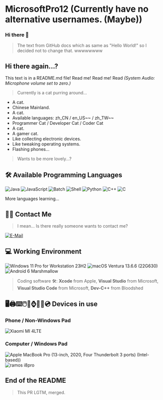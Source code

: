 
# MicrosoftPro12 (Currently have no alternative usernames. (Maybe))

### Hi there 👋

> The text from GitHub docs which as same as "Hello World!" so I decided not to change that. wwwwwwww

## Hi there again...?

This text is in a README.md file! Read me! Read me! Read *(System Audio: Microphone volume set to zero.)*

> Currently is a cat purring around...

- A cat.
- Chinese Mainland.
- A cat.
- Available languages: zh_CN / en_US~~ / zh_TW~~
- Programmer Cat / Developer Cat / Coder Cat
- A cat.
- A gamer cat.
- Like collecting electronic devices.
- Like tweaking operating systems.
- Flashing phones...

> Wants to be more lovely...?

## 🛠️ Available Programming Languages

![Java](https://img.shields.io/badge/-Java-f80000?style=flat-square&logo=oracle&logoColor=fff)
![JavaScript](https://img.shields.io/badge/-JavaScript-f7df1e?style=flat-square&logo=JavaScript&labelColor=f7df1e&logoColor=000)
![Batch](https://img.shields.io/badge/-Batch-4d4d4d?style=flat-square&logo=windows%20terminal&logoColor=fff)
![Shell](https://img.shields.io/badge/-Shell-4eaa25?style=flat-square&logo=gnu%20bash&logoColor=fff)
![Python](https://img.shields.io/badge/-Python-3776ab?style=flat-square&logo=python&logoColor=fff)
![C++](https://img.shields.io/badge/-C%2b%2b-00599c?style=flat-square&logo=C%2b%2b&logoColor=fff)
![C](https://img.shields.io/badge/-C-a8b9cc?style=flat-square&logo=C&logoColor=fff)

More languages learning...

## 📱📲 Contact Me

> I mean... Is there really someone wants to contact me?

[![E-Mail](https://img.shields.io/badge/-microsoftpro12@qq.com-168de2?style=flat-square&logo=mail.ru&logoColor=white&labelColor=168de2)](mailto:microsoftpro12@qq.com)

## 💻 Working Environment

![Windows 11 Pro for Workstation 23H2](https://img.shields.io/badge/Windows%2011%20Pro%20for%20Workstation%2023H2-00adef?style=flat-square&logo=windows&logoColor=ffffff)
![macOS Ventura 13.6.6 (22G630)](https://img.shields.io/badge/macOS%20Ventura%2013.6.6%20(22G630)-000000?style=flat-square&logo=macOS&logoColor=ffffff)
![Android 6 Marshmallow](https://img.shields.io/badge/Android%206%20Marshmallow-3ddc84?style=flat-square&logo=android&logoColor=ffffff)

> Coding software 🛠️: **Xcode** from Apple, **Visual Studio** from Microsoft, **Visual Studio Code** from Microsoft, **Dev-C++** from Bloodshed

## 🖥️🖨️⌨️🖱️📱⌚️💾📼💿 Devices in use

### Phone / Non-Windows Pad

![Xiaomi MI 4LTE](https://img.shields.io/badge/Xiaomi%20MI%204LTE-fd4900?style=flat-square&logo=xiaomi&logoColor=ffffff)


### Computer / Windows Pad

![Apple MacBook Pro (13-inch, 2020, Four Thunderbolt 3 ports) (Intel-based))](https://img.shields.io/badge/Apple%20MacBook%20Pro%20(13-inch,%202020,%20Four%20Thunderbolt%203%20ports)%20(Intel-based)-a2aaad?style=flat-square&logo=apple&logoColor=ffffff)
![ramos i8pro](https://img.shields.io/badge/ramos%20i8pro-0071c5?style=flat-square&logo=intel&logoColor=ffffff)

## End of the README

> This PR LGTM, merged.

